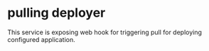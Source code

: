 # pulling deployer

This service is exposing web hook for triggering pull for deploying configured application.
